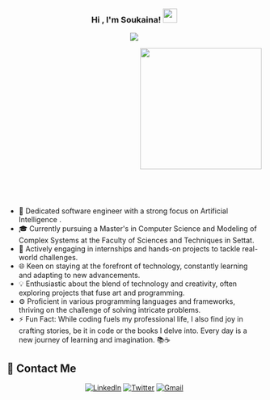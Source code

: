 
<h3 align="center">
  Hi , I'm Soukaina!
  <img src="https://media.giphy.com/media/hvRJCLFzcasrR4ia7z/giphy.gif" width="28">
</h3>
<p align="center">
  <a href="https://github.com/DenverCoder1/readme-typing-svg"><img src="https://readme-typing-svg.herokuapp.com/?lines=Software%20Engineer;Always%20hungry%20for%20more%20knowledge%20and%20tech%20innovations&font=Fira%20Code&center=true&width=560&height=45&color=f75c7e&vCenter=true&size=22"></a>
</p> 
<div style="height: 300px;"> <!-- Set a height for the container -->
  <img width="240" align="right" src="https://c.tenor.com/W589nIs4kMMAAAAC/tenor.gif" float: right;">
</div>



- 🚀 Dedicated software engineer with a strong focus on Artificial Intelligence .
- 🎓 Currently pursuing a Master's in Computer Science and Modeling of Complex Systems at the Faculty of Sciences and Techniques in Settat.
- 💼 Actively engaging in internships and hands-on projects to tackle real-world challenges.
- 🌐 Keen on staying at the forefront of technology, constantly learning and adapting to new advancements.
- 💡 Enthusiastic about the blend of technology and creativity, often exploring projects that fuse art and programming.
- ⚙️ Proficient in various programming languages and frameworks, thriving on the challenge of solving intricate problems.
- ⚡ Fun Fact: While coding fuels my professional life, I also find joy in crafting stories, be it in code or the books I delve into. Every day is a new journey of learning and imagination. 📚☕


## 🔗 Contact Me

<p align="center">
  <a href="https://www.linkedin.com/in/soukaina-tariki-8354351a4"><img alt="LinkedIn" src="https://img.shields.io/badge/-LinkedIn-blue"></a>
  <a href="https://twitter.com/soukaina_tariki"><img alt="Twitter" src="https://img.shields.io/badge/-Twitter-1da1f2"></a>
  <a href="mailto:soukainatariki2001@gmail.com"><img alt="Gmail" src="https://img.shields.io/badge/-Gmail-red"></a>
 <!-- <a href="[Link to Your Portfolio Website]"><img alt="Portfolio" src="https://img.shields.io/badge/-Portfolio-9cf"></a> -->
</p>

